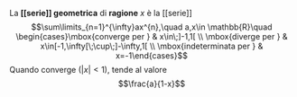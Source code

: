La **[[serie]] geometrica** di **ragione** $x$ è la [[serie]]
$$\sum\limits_{n=1}^{\infty}ax^{n},\quad a,x\in \mathbb{R}\quad \begin{cases}\mbox{converge per } & x\in\;]-1,1[ \\ \mbox{diverge per } & x\in[-1,\infty[\;\cup\;]-\infty,1[ \\ \mbox{indeterminata per } & x=-1\end{cases}$$
Quando converge ($\lvert x \rvert<1$), tende al valore
$$\frac{a}{1-x}$$
